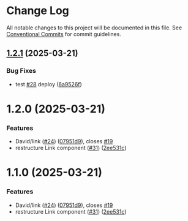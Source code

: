 # Change Log

All notable changes to this project will be documented in this file.
See [Conventional Commits](https://conventionalcommits.org) for commit guidelines.

## [1.2.1](https://github.com/Flash-Global66/b2b-ui-framework/compare/@flash-global66/b2b-ui-link@1.2.0...@flash-global66/b2b-ui-link@1.2.1) (2025-03-21)


### Bug Fixes

* test [#28](https://github.com/Flash-Global66/b2b-ui-framework/issues/28) deploy ([6a9526f](https://github.com/Flash-Global66/b2b-ui-framework/commit/6a9526f986d683e05284d289c3022e35e1c7a590))





# 1.2.0 (2025-03-21)


### Features

* David/link ([#24](https://github.com/Flash-Global66/b2b-ui-framework/issues/24)) ([07951d9](https://github.com/Flash-Global66/b2b-ui-framework/commit/07951d918a6e79be7e2cb89d6f1632dbb3a5ecc0)), closes [#19](https://github.com/Flash-Global66/b2b-ui-framework/issues/19)
* restructure Link component ([#31](https://github.com/Flash-Global66/b2b-ui-framework/issues/31)) ([2ee531c](https://github.com/Flash-Global66/b2b-ui-framework/commit/2ee531ce9e9621282e1f3bc64a3a40e0587a0990))





# 1.1.0 (2025-03-21)


### Features

* David/link ([#24](https://github.com/Flash-Global66/b2b-ui-framework/issues/24)) ([07951d9](https://github.com/Flash-Global66/b2b-ui-framework/commit/07951d918a6e79be7e2cb89d6f1632dbb3a5ecc0)), closes [#19](https://github.com/Flash-Global66/b2b-ui-framework/issues/19)
* restructure Link component ([#31](https://github.com/Flash-Global66/b2b-ui-framework/issues/31)) ([2ee531c](https://github.com/Flash-Global66/b2b-ui-framework/commit/2ee531ce9e9621282e1f3bc64a3a40e0587a0990))
